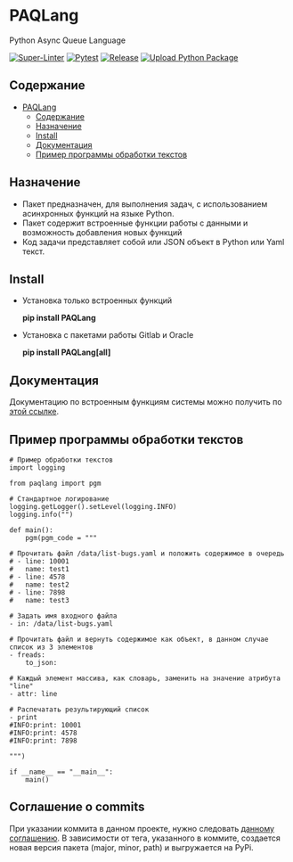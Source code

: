 # PAQLang

Python Async Queue Language

[![Super-Linter](https://github.com/strukovsv/PAQLang/actions/workflows/lint-flake8.yml/badge.svg)](https://github.com/marketplace/actions/python-flake8-lint)
[![Pytest](https://github.com/strukovsv/PAQLang/actions/workflows/pytest.yml/badge.svg)](https://github.com/strukovsv/PAQLang/actions/workflows/pytest.yml)
[![Release](https://github.com/strukovsv/PAQLang/actions/workflows/release.yml/badge.svg?branch=master)](https://github.com/strukovsv/PAQLang/actions/workflows/release.yml)
[![Upload Python Package](https://github.com/strukovsv/PAQLang/actions/workflows/python-publish.yml/badge.svg?branch=master)](https://github.com/strukovsv/PAQLang/actions/workflows/python-publish.yml)

## Содержание

- [PAQLang](#paqlang)
  - [Содержание](#содержание)
  - [Назначение](#назначение)
  - [Install](#install)
  - [Документация](#документация)
  - [Пример программы обработки текстов](#пример-программы-обработки-текстов)

## Назначение

- Пакет предназначен, для выполнения задач, с использованием асинхронных функций на языке Python.
- Пакет содержит встроенные функции работы с данными и возможность добавления новых функций
- Код задачи представляет собой или JSON объект в Python или Yaml текст.

## Install

- Установка только встроенных функций

  **pip install PAQLang**

- Установка с пакетами работы Gitlab и Oracle

  **pip install PAQLang[all]**

## Документация

Документацию по встроенным функциям системы можно получить по [этой ссылке](./docs/ru/topic.md).

## Пример программы обработки текстов

```text
# Пример обработки текстов
import logging

from paqlang import pgm

# Стандартное логирование
logging.getLogger().setLevel(logging.INFO)
logging.info("")

def main():
    pgm(pgm_code = """

# Прочитать файл /data/list-bugs.yaml и положить содержимое в очередь
# - line: 10001
#   name: test1
# - line: 4578
#   name: test2
# - line: 7898
#   name: test3

# Задать имя входного файла
- in: /data/list-bugs.yaml

# Прочитать файл и вернуть содержимое как объект, в данном случае список из 3 элементов
- freads:
    to_json:

# Каждый элемент массива, как словарь, заменить на значение атрибута "line"
- attr: line

# Распечатать результирующий список
- print
#INFO:print: 10001
#INFO:print: 4578
#INFO:print: 7898

""")

if __name__ == "__main__":
    main()
```

## Соглашение о commits

При указании коммита в данном проекте, нужно следовать [данному соглашению](./docs/ru/release.md). В зависимости от тега, указанного в коммите, создается новая версия пакета (major, minor, path) и выгружается на PyPi.
